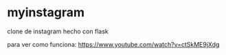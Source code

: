 # myinstagram
clone de instagram hecho con flask

para ver como funciona: https://www.youtube.com/watch?v=ctSkME9jXdg
